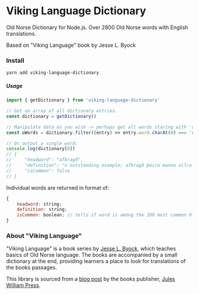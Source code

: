# Viking Language Dictionary

Old Norse Dictionary for Node.js. Over 2800 Old Norse words with English translations. 

Based on "Viking Language" book by Jesse L. Byock


### Install

`yarn add viking-language-dictionary`

##### Usage

```javascript
import { getDictionary } from 'viking-language-dictionary'

// Get an array of all dictionary entries.
const dictionary = getDictionary()

// Manipulate data as you wish -> perhaps get all words staring with 'o'
const oWords = dictionary.filter((entry) => entry.word.charAt(0) === 'o')

// Or output a single word:
console.log(dictionary[8])
// {
//     "headword": "afbragð",
//     "definition": "n outstanding example; afbragð þeira manna allra the most outstanding of all those men",
//     "isCommon": false
// }

```

Individual words are returned in format of:

```javascript
{
    headword: string;
    definition: string;
    isCommon: boolean; // tells if word is among the 260 most common Old Norse words.
}
```


### About "Viking Language"

"Viking Language" is a book series by [Jesse L. Byock](http://www.viking.ucla.edu/), which teaches basics of Old Norse language. The books are accompanied by a small dictionary at the end, providing learners a place to look for translations of the books passages.

This library is sourced from a [blog post](https://oldnorse.org/2020/09/06/the-old-norse-dictionary/) by the books publisher, [Jules William Press](https://juleswilliampress.com/).